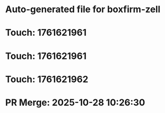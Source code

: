 # Auto-generated file for boxfirm-zell

# Touch: 1761621961

# Touch: 1761621961

# Touch: 1761621962

# PR Merge: 2025-10-28 10:26:30
